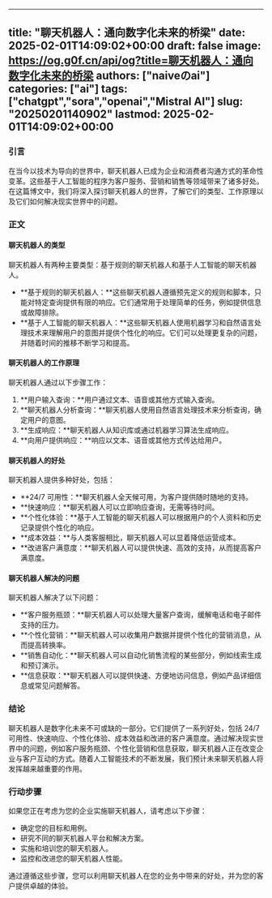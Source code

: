 
---
title: "聊天机器人：通向数字化未来的桥梁"
date: 2025-02-01T14:09:02+00:00
draft: false
image: https://og.g0f.cn/api/og?title=聊天机器人：通向数字化未来的桥梁
authors: ["naiveのai"]
categories: ["ai"]
tags: ["chatgpt","sora","openai","Mistral AI"]
slug: "20250201140902"
lastmod: 2025-02-01T14:09:02+00:00
---
### 引言

在当今以技术为导向的世界中，聊天机器人已成为企业和消费者沟通方式的革命性变革。这些基于人工智能的程序为客户服务、营销和销售等领域带来了诸多好处。在这篇博文中，我们将深入探讨聊天机器人的世界，了解它们的类型、工作原理以及它们如何解决现实世界中的问题。

### 正文

#### 聊天机器人的类型

聊天机器人有两种主要类型：基于规则的聊天机器人和基于人工智能的聊天机器人。

- **基于规则的聊天机器人：**这些聊天机器人遵循预先定义的规则和脚本，只能对特定查询提供有限的响应。它们通常用于处理简单的任务，例如提供信息或故障排除。
- **基于人工智能的聊天机器人：**这些聊天机器人使用机器学习和自然语言处理技术来理解用户的意图并提供个性化的响应。它们可以处理更复杂的问题，并随着时间的推移不断学习和提高。

#### 聊天机器人的工作原理

聊天机器人通过以下步骤工作：

1. **用户输入查询：**用户通过文本、语音或其他方式输入查询。
2. **聊天机器人分析查询：**聊天机器人使用自然语言处理技术来分析查询，确定用户的意图。
3. **生成响应：**聊天机器人从知识库或通过机器学习算法生成响应。
4. **向用户提供响应：**响应以文本、语音或其他方式传达给用户。

#### 聊天机器人的好处

聊天机器人提供多种好处，包括：

- **24/7 可用性：**聊天机器人全天候可用，为客户提供随时随地的支持。
- **快速响应：**聊天机器人可以立即响应查询，无需等待时间。
- **个性化体验：**基于人工智能的聊天机器人可以根据用户的个人资料和历史记录提供个性化的响应。
- **成本效益：**与人类客服相比，聊天机器人可以显着降低运营成本。
- **改进客户满意度：**聊天机器人可以提供快速、高效的支持，从而提高客户满意度。

#### 聊天机器人解决的问题

聊天机器人解决了以下问题：

- **客户服务瓶颈：**聊天机器人可以处理大量客户查询，缓解电话和电子邮件支持的压力。
- **个性化营销：**聊天机器人可以收集用户数据并提供个性化的营销消息，从而提高转换率。
- **销售自动化：**聊天机器人可以自动化销售流程的某些部分，例如线索生成和预订演示。
- **信息获取：**聊天机器人可以提供快速、方便地访问信息，例如产品详细信息或常见问题解答。

### 结论

聊天机器人是数字化未来不可或缺的一部分。它们提供了一系列好处，包括 24/7 可用性、快速响应、个性化体验、成本效益和改进的客户满意度。通过解决现实世界中的问题，例如客户服务瓶颈、个性化营销和信息获取，聊天机器人正在改变企业与客户互动的方式。随着人工智能技术的不断发展，我们预计未来聊天机器人将发挥越来越重要的作用。

### 行动步骤

如果您正在考虑为您的企业实施聊天机器人，请考虑以下步骤：

- 确定您的目标和用例。
- 研究不同的聊天机器人平台和解决方案。
- 实施和培训您的聊天机器人。
- 监控和改进您的聊天机器人性能。

通过遵循这些步骤，您可以利用聊天机器人在您的业务中带来的好处，并为您的客户提供卓越的体验。